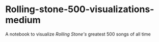 # Rolling-stone-500-visualizations-medium
A notebook to visualize _Rolling Stone's_ greatest 500 songs of all time
